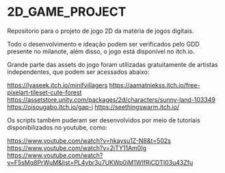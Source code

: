 # 2D_GAME_PROJECT
Repositorio para o projeto de jogo 2D da matéria de jogos digitais.

Todo o desenvolvimento e ideação podem ser verificados pelo GDD presente no milanote, além disso, o jogo está disponível no itch.io.

Grande parte das assets do jogo foram utilizadas gratuitamente de artistas independentes, que podem ser acessados abaixo:

https://lyaseek.itch.io/minifvillagers
https://aamatniekss.itch.io/free-pixelart-tileset-cute-forest
https://assetstore.unity.com/packages/2d/characters/sunny-land-103349
https://oisougabo.itch.io/gap-i
https://seethingswarm.itch.io/

Os scripts também puderam ser desenvolvidos por meio de tutoriais disponibilizados no youtube, como:

https://www.youtube.com/watch?v=hkaysu1Z-N8&t=502s
https://www.youtube.com/watch?v=2jTY11Am0Ig
https://www.youtube.com/watch?v=F5sMq8PrWuM&list=PL4vbr3u7UKWp0iM1WIfRjCDTI03u43Zfu

